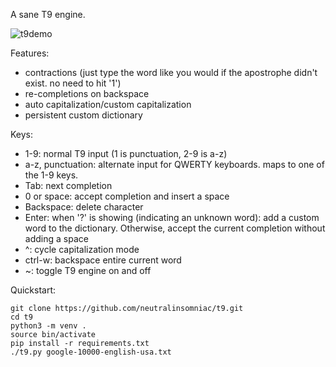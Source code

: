 A sane T9 engine.

![t9demo](https://pintobyte.com/tmp/t9_demo_light.gif)

Features:
- contractions (just type the word like you would if the apostrophe didn't exist. no need to hit '1')
- re-completions on backspace
- auto capitalization/custom capitalization
- persistent custom dictionary

Keys:
- 1-9: normal T9 input (1 is punctuation, 2-9 is a-z)
- a-z, punctuation: alternate input for QWERTY keyboards. maps to one of the 1-9 keys.
- Tab: next completion
- 0 or space: accept completion and insert a space
- Backspace: delete character
- Enter: when '?' is showing (indicating an unknown word): add a custom word to
  the dictionary. Otherwise, accept the current completion without adding a space
- ^: cycle capitalization mode
- ctrl-w: backspace entire current word
- ~: toggle T9 engine on and off

Quickstart:
```
git clone https://github.com/neutralinsomniac/t9.git
cd t9
python3 -m venv .
source bin/activate
pip install -r requirements.txt
./t9.py google-10000-english-usa.txt
```
